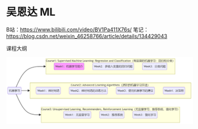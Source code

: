 # 吴恩达 ML

B站：https://www.bilibili.com/video/BV1Pa411X76s/
笔记：https://blog.csdn.net/weixin_46258766/article/details/134429043

课程大纲

![](./assets/1.jpg)


